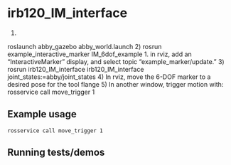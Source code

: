# irb120_IM_interface

1)
roslaunch abby_gazebo abby_world.launch
2)
rosrun example_interactive_marker IM_6dof_example
1.
in rviz, add an “InteractiveMarker” display, and select topic “example_marker/update.”
3)
rosrun irb120_IM_interface irb120_IM_interface joint_states:=abby/joint_states
4)
In rviz, move the 6-DOF marker to a desired pose for the tool flange
5)
In another window, trigger motion with: rosservice call move_trigger 1

## Example usage
`rosservice call move_trigger 1`
## Running tests/demos
